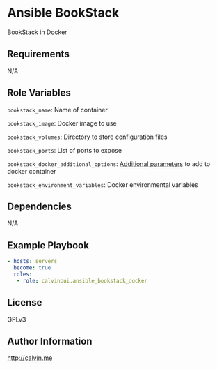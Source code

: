 # Ansible BookStack

BookStack in Docker

##  Requirements

N/A

## Role Variables

`bookstack_name`: Name of container

`bookstack_image`: Docker image to  use

`bookstack_volumes`: Directory to store configuration files

`bookstack_ports`: List of ports to expose

`bookstack_docker_additional_options`: [Additional parameters](https://docs.ansible.com/ansible/latest/modules/docker_container_module.html) to add to docker container

`bookstack_environment_variables`: Docker environmental variables

## Dependencies

N/A

## Example Playbook

```yaml
- hosts: servers
  become: true
  roles:
   - role: calvinbui.ansible_bookstack_docker
```

## License

GPLv3

## Author Information

http://calvin.me
